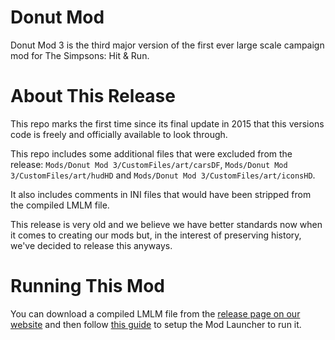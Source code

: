 # Donut Mod
Donut Mod 3 is the third major version of the first ever large scale campaign mod for The Simpsons: Hit & Run.

# About This Release
This repo marks the first time since its final update in 2015 that this versions code is freely and officially available to look through.

This repo includes some additional files that were excluded from the release: `Mods/Donut Mod 3/CustomFiles/art/carsDF`, `Mods/Donut Mod 3/CustomFiles/art/hudHD` and `Mods/Donut Mod 3/CustomFiles/art/iconsHD`.

It also includes comments in INI files that would have been stripped from the compiled LMLM file.

This release is very old and we believe we have better standards now when it comes to creating our mods but, in the interest of preserving history, we've decided to release this anyways.

# Running This Mod
You can download a compiled LMLM file from the [release page on our website](https://donutteam.com/releases/view/donut-mod-3) and then follow [this guide](https://docs.donutteam.com/docs/lucasmodlauncher/setup) to setup the Mod Launcher to run it.